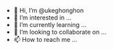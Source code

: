 - 👋 Hi, I’m @ukeghonghon
- 👀 I’m interested in ...
- 🌱 I’m currently learning ...
- 💞️ I’m looking to collaborate on ...
- 📫 How to reach me ...

<!---
ukeghonghon/ukeghonghon is a ✨ special ✨ repository because its `README.md` (this file) appears on your GitHub profile.
You can click the Preview link to take a look at your changes.
--->
